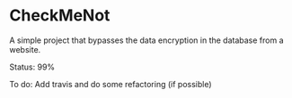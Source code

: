 # CheckMeNot

A simple project that bypasses the data encryption in the database from a website. 

Status: 99%

To do: Add travis and do some refactoring (if possible)
